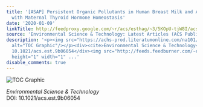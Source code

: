 ```yaml
---
title: '[ASAP] Persistent Organic Pollutants in Human Breast Milk and Associations
  with Maternal Thyroid Hormone Homeostasis'
date: '2020-01-09'
linkTitle: http://feedproxy.google.com/~r/acs/esthag/~3/5KOpU-tjW8I/acs.est.9b06054
source: 'Environmental Science & Technology: Latest Articles (ACS Publications)'
description: '<p><img src="https://achs-prod.literatumonline.com/na101/home/literatum/publisher/achs/journals/content/esthag/0/esthag.ahead-of-print/acs.est.9b06054/20200108/images/medium/es9b06054_0002.gif"
  alt="TOC Graphic"/></p><div><cite>Environmental Science & Technology</cite></div><div>DOI:
  10.1021/acs.est.9b06054</div><img src="http://feeds.feedburner.com/~r/acs/esthag/~4/5KOpU-tjW8I"
  height="1" width="1" ...'
disable_comments: true
---
```

<p><img src="https://achs-prod.literatumonline.com/na101/home/literatum/publisher/achs/journals/content/esthag/0/esthag.ahead-of-print/acs.est.9b06054/20200108/images/medium/es9b06054_0002.gif" alt="TOC Graphic"/></p><div><cite>Environmental Science & Technology</cite></div><div>DOI: 10.1021/acs.est.9b06054</div><img src="http://feeds.feedburner.com/~r/acs/esthag/~4/5KOpU-tjW8I" height="1" width="1" ...